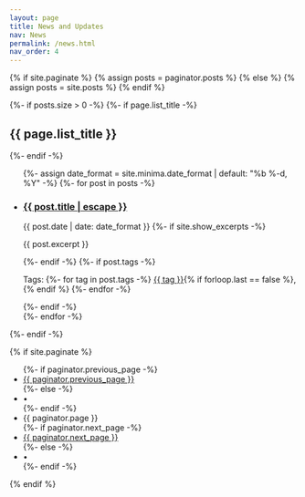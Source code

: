 ```yaml
---
layout: page
title: News and Updates
nav: News
permalink: /news.html
nav_order: 4
---
```

{% if site.paginate %}
  {% assign posts = paginator.posts %}
{% else %}
  {% assign posts = site.posts %}
{% endif %}

{%- if posts.size > 0 -%}
  {%- if page.list_title -%}
    <h2 class="post-list-heading">{{ page.list_title }}</h2>
  {%- endif -%}
  <ul class="post-list">
    {%- assign date_format = site.minima.date_format | default: "%b %-d, %Y" -%}
    {%- for post in posts -%}
    <li>
      <h3>
        <a class="post-link" href="{{ post.url | relative_url }}">
          {{ post.title | escape }}
        </a>
      </h3>
      <span class="post-meta">{{ post.date | date: date_format }}</span>
      {%- if site.show_excerpts -%}
        <p>{{ post.excerpt }}</p>
      {%- endif -%}
      {%- if post.tags -%}
        <p class="post-tags">
          Tags: 
          {%- for tag in post.tags -%}
            <a href="{{ '/tags/' | append: tag | relative_url }}" class="post-tag">{{ tag }}</a>{% if forloop.last == false %}, {% endif %}
          {%- endfor -%}
        </p>
      {%- endif -%}
    </li>
    {%- endfor -%}
  </ul>
{%- endif -%}

{% if site.paginate %}
  <div class="pager">
    <ul class="pagination">
      {%- if paginator.previous_page -%}
        <li><a href="{{ paginator.previous_page_path | relative_url }}" class="previous-page">{{ paginator.previous_page }}</a></li>
      {%- else -%}
        <li><div class="pager-edge">•</div></li>
      {%- endif -%}
      <li><div class="current-page">{{ paginator.page }}</div></li>
      {%- if paginator.next_page -%}
        <li><a href="{{ paginator.next_page_path | relative_url }}" class="next-page">{{ paginator.next_page }}</a></li>
      {%- else -%}
        <li><div class="pager-edge">•</div></li>
      {%- endif -%}
    </ul>
  </div>
{% endif %}